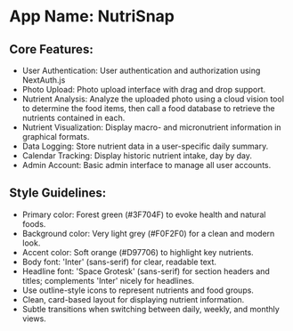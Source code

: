 # **App Name**: NutriSnap

## Core Features:

- User Authentication: User authentication and authorization using NextAuth.js
- Photo Upload: Photo upload interface with drag and drop support.
- Nutrient Analysis: Analyze the uploaded photo using a cloud vision tool to determine the food items, then call a food database to retrieve the nutrients contained in each.
- Nutrient Visualization: Display macro- and micronutrient information in graphical formats.
- Data Logging: Store nutrient data in a user-specific daily summary.
- Calendar Tracking: Display historic nutrient intake, day by day.
- Admin Account: Basic admin interface to manage all user accounts.

## Style Guidelines:

- Primary color: Forest green (#3F704F) to evoke health and natural foods.
- Background color: Very light grey (#F0F2F0) for a clean and modern look.
- Accent color: Soft orange (#D97706) to highlight key nutrients.
- Body font: 'Inter' (sans-serif) for clear, readable text.
- Headline font: 'Space Grotesk' (sans-serif) for section headers and titles; complements 'Inter' nicely for headlines.
- Use outline-style icons to represent nutrients and food groups.
- Clean, card-based layout for displaying nutrient information.
- Subtle transitions when switching between daily, weekly, and monthly views.